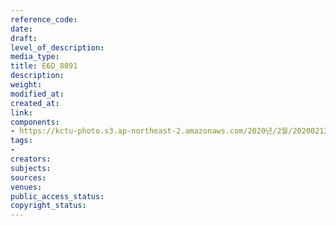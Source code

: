 ```yaml
---
reference_code: 
date: 
draft: 
level_of_description: 
media_type: 
title: E6D_8091
description: 
weight: 
modified_at: 
created_at: 
link: 
components:
- https://kctu-photo.s3.ap-northeast-2.amazonaws.com/2020년/2월/20200212_영남대의료원+고공농성+해단집회/E6D_8091.jpg
tags:
- 
creators: 
subjects: 
sources: 
venues: 
public_access_status: 
copyright_status: 
---
```

